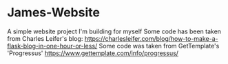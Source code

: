 # James-Website
A simple website project I'm building for myself
Some code has been taken from Charles Leifer's blog: https://charlesleifer.com/blog/how-to-make-a-flask-blog-in-one-hour-or-less/
Some code was taken from GetTemplate's 'Progressus' https://www.gettemplate.com/info/progressus/
